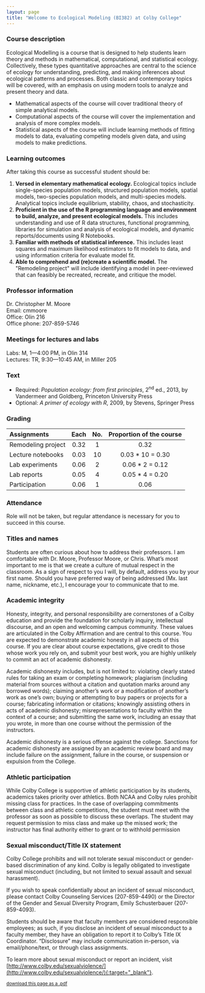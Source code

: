 ```yaml
---
layout: page
title: "Welcome to Ecological Modeling (BI382) at Colby College"
---
```


### Course description
Ecological Modelling is a course that is designed to help students learn theory and methods in mathematical, computational, and statistical ecology. Collectively, these types quantitative approaches are central to the science of ecology for understanding, predicting, and making inferences about ecological patterns and processes. Both classic and contemporary topics will be covered, with an emphasis on using modern tools to analyze and present theory and data.

* Mathematical aspects of the course will cover traditional theory of simple analytical models.
* Computational aspects of the course will cover the implementation and analysis of more complex models.
* Statistical aspects of the course will include learning methods of fitting models to data, evaluating competing models given data, and using models to make predictions.



### Learning outcomes
After taking this course as successful student should be:

1. **Versed in elementary mathematical ecology.** Ecological topics include single-species population models, structured population models, spatial models, two-species population models, and multi-species models. Analytical topics include equilibrium, stability, chaos, and stochasticity.
2. **Proficient in the use of the R programming language and environment to build, analyze, and present ecological models.** This includes understanding and use of R data structures, functional programming, libraries for simulation and analysis of ecological models, and dynamic reports/documents using R Notebooks.
3. **Familiar with methods of statistical inference.** This includes least squares and maximum likelihood estimators to fit models to data, and using information criteria for evaluate model fit.
4. **Able to comprehend and (re)create a scientific model.** The "Remodeling project" will include identifying a model in peer-reviewed that can feasibly be recreated, recreate, and critique the model.


### Professor information
Dr. Christopher M. Moore  
Email: cmmoore  
Office: Olin 216  
Office phone: 207-859-5746  

### Meetings for lectures and labs
Labs: M, 1—4:00 PM, in Olin 314  
Lectures: TR, 9:30—10:45 AM, in Miller 205

### Text
* Required: *Population ecology: from first principles*, 2<sup>nd</sup> ed., 2013, by Vandermeer and Goldberg, Princeton University Press  
* Optional: *A primer of ecology with R*, 2009, by Stevens, Springer Press

### Grading

Assignments | Each | No. | Proportion of the course |
:------------------|:----:|:---:|:------------------------:|
Remodeling project | 0.32 | 1   |                     0.32 |
Lecture notebooks  | 0.03 | 10  |         0.03 * 10 = 0.30 |
Lab experiments    | 0.06 | 2   |          0.06 * 2 = 0.12 |
Lab reports        | 0.05 | 4   |          0.05 * 4 = 0.20 |
Participation      | 0.06 | 1   |                     0.06 |

### Attendance
Role will not be taken, but regular attendance is necessary for you to succeed in this course.

### Titles and names
Students are often curious about how to address their professors. I am comfortable with Dr. Moore, Professor Moore, or Chris. What’s most important to me is that we create a culture of mutual respect in the classroom. As a sign of respect to you I will, by default, address you by your first name. Should you have preferred way of being addressed (Mx. last name, nickname, etc.), I encourage your to communicate that to me.


### Academic integrity

Honesty, integrity, and personal responsibility are cornerstones of a Colby education and provide the foundation for scholarly inquiry, intellectual discourse, and an open and welcoming campus community. These values are articulated in the Colby Affirmation and are central to this course. You are expected to demonstrate academic honesty in all aspects of this course. If you are clear about course expectations, give credit to those whose work you rely on, and submit your best work, you are highly unlikely to commit an act of academic dishonesty.

Academic dishonesty includes, but is not limited to: violating clearly stated rules for taking an exam or completing homework; plagiarism (including material from sources without a citation and quotation marks around any borrowed words); claiming another’s work or a modification of another’s work as one’s own; buying or attempting to buy papers or projects for a course; fabricating information or citations; knowingly assisting others in acts of academic dishonesty; misrepresentations to faculty within the context of a course; and submitting the same work, including an essay that you wrote, in more than one course without the permission of the instructors.

Academic dishonesty is a serious offense against the college. Sanctions for academic dishonesty are assigned by an academic review board and may include failure on the assignment, failure in the course, or suspension or expulsion from the College.

### Athletic participation

While Colby College is supportive of athletic participation by its students, academics takes priority over athletics. Both NCAA and Colby rules prohibit missing class for practices. In the case of overlapping commitments between class and athletic competitions, the student must meet with the professor as soon as possible to discuss these overlaps. The student may request permission to miss class and make up the missed work; the instructor has final authority either to grant or to withhold permission

### Sexual misconduct/Title IX statement

Colby College prohibits and will not tolerate sexual misconduct or gender-based discrimination of any kind. Colby is legally obligated to investigate sexual misconduct (including, but not limited to sexual assault and sexual harassment).

If you wish to speak confidentially about an incident of sexual misconduct, please contact Colby Counseling Services (207-859-4490) or the Director of the Gender and Sexual Diversity Program, Emily Schusterbauer (207-859-4093).

Students should be aware that faculty members are considered responsible employees; as such, if you disclose an incident of sexual misconduct to a faculty member, they have an obligation to report it to Colby’s Title IX Coordinator. “Disclosure” may include communication in-person, via email/phone/text, or through class assignments.

To learn more about sexual misconduct or report an incident, visit [http://www.colby.edu/sexualviolence/](http://www.colby.edu/sexualviolence/){:target="_blank"}.

<!---
compiles page to pdf
pandoc index.md --latex-engine=xelatex -V geometry:margin=1in -o Misc/Syllabus.pdf
--->
<small><a href="./Misc/Syllabus.pdf" download>download this page as a .pdf</a></small>